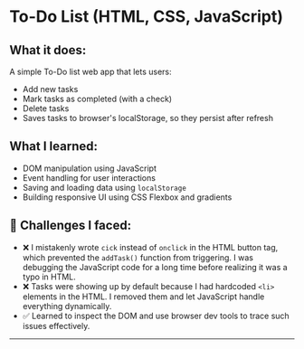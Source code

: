 # To-Do List (HTML, CSS, JavaScript)

## What it does:
A simple To-Do list web app that lets users:
- Add new tasks
- Mark tasks as completed (with a check)
- Delete tasks
- Saves tasks to browser's localStorage, so they persist after refresh

##  What I learned:
- DOM manipulation using JavaScript
- Event handling for user interactions
- Saving and loading data using `localStorage`
- Building responsive UI using CSS Flexbox and gradients

## 🧩 Challenges I faced:
- ❌ I mistakenly wrote `cick` instead of `onclick` in the HTML button tag, which prevented the `addTask()` function from triggering. I was debugging the JavaScript code for a long time before realizing it was a typo in HTML.
- ❌ Tasks were showing up by default because I had hardcoded `<li>` elements in the HTML. I removed them and let JavaScript handle everything dynamically.
- ✅ Learned to inspect the DOM and use browser dev tools to trace such issues effectively.

---

